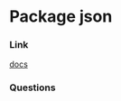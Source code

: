 # Package json

### Link

[docs](https://docs.npmjs.com/cli/v9/configuring-npm/package-json#dependencies)

### Questions
